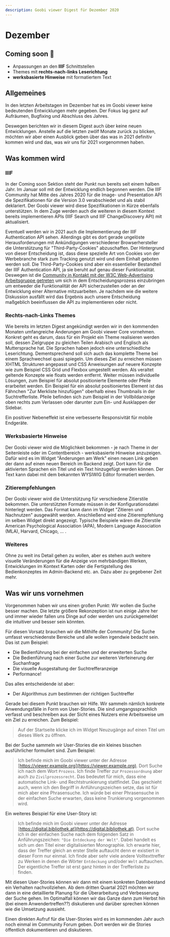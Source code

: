 ```yaml
---
description: Goobi viewer Digest für Dezember 2020
---
```


# Dezember

## Coming soon :rocket:

* Anpassungen an den **IIIF** Schnittstellen
* Themes mit **rechts-nach-links** **Leserichtung**
* **werksbasierte Hinweise** mit formatiertem Text

## Allgemeines

In den letzten Arbeitstagen im Dezember hat es im Goobi viewer keine bedeutenden Entwicklungen mehr gegeben. Der Fokus lag ganz auf Aufräumen, Bugfixing und Abschluss des Jahres.&#x20;

Deswegen berichten wir in diesem Digest auch über keine neuen Entwicklungen. Anstelle auf die letzten zwölf Monate zurück zu blicken, möchten wir aber einen Ausblick geben über das was in 2021 definitiv kommen wird und das, was wir uns für 2021 vorgenommen haben.

## Was kommen wird

### IIIF

In der Coming soon Sektion steht der Punkt nun bereits seit einem halben Jahr. Im Januar soll mit der Entwicklung endlich begonnen werden. Die IIIF Community hat Mitte des Jahres 2020 für die Image- und Presentation API die Spezifikationen für die Version 3.0 verabschiedet und als stabil deklariert. Der Goobi viewer wird diese Spezifikationen in Kürze ebenfalls unterstützen. In dem Zuge werden auch die weiteren in diesem Kontext bereits implementieren APIs (IIIF Search und IIIF ChangeDiscovery API) mit aktualisiert.

Eventuell werden wir in 2021 auch die Implementierung der IIIF Authentication API sehen. Allerdings gibt es dort gerade ungelöste Herausforderungen mit Ankündigungen verschiedener Browserhersteller die Unterstützung für "Third-Party-Cookies" abzuschaffen. Der Hintergrund von dieser Entscheidung ist, dass diese spezielle Art von Cookies von der Werbebranche stark zum Tracking genutzt wird und dem Einhalt geboten werden soll. Die Third-Party-Cookies sind aber ein essentieller Bestandteil der IIIF Authentication API, ja sie beruht auf genau dieser Funktionalität. Deswegen ist die [Community in Kontakt mit der W3C Web-Advertising Arbeitsgruppe getreten](https://github.com/w3c/web-advertising/issues/100) um sich in dem Entscheidungsprozess einzubringen um entweder die Funktionalität der API sicherzustellen oder an der Entwicklung einer Alternative mitzuarbeiten. Je nachdem wie die weitere Diskussion ausfällt wird das Ergebnis auch unsere Entscheidung maßgeblich beeinflussen die API zu implementieren oder nicht.

### Rechts-nach-Links Themes

Wie bereits im letzten Digest angekündigt werden wir in den kommenden Monaten umfangreiche Änderungen am Goobi viewer Core vornehmen. Konkret geht es darum, dass für ein Projekt ein Theme realisieren werden soll, dessen Zielgruppe zu gleichen Teilen Arabisch und Englisch als Muttersprache hat. Die Sprachen haben jedoch eine unterschiedliche Leserichtung. Dementsprechend soll sich auch das komplette Theme bei einem Sprachwechsel quasi spiegeln. Um dieses Ziel zu erreichen müssen XHTML Strukturen angepasst und CSS Anweisungen auf neuere Konzepte wie zum Beispiel CSS Grid und Flexbox umgestellt werden. Als veraltet geltende Konzepte wie floats werden entfernt. Weiter müssen individuelle Lösungen, zum Beispiel für absolut positionierte Elemente oder Pfeile erarbeitet werden. Ein Beispiel für ein absolut positioniertes Element ist das Fähnchen "Zur Merkliste hinzufügen" oberhalb eines Thumbnails in der Suchtrefferliste. Pfeile befinden sich zum Beispiel in der Vollbildanzeige oben rechts zum Verlassen oder darunter zum Ein- und Ausklappen der Sidebar.

Ein positiver Nebeneffekt ist eine verbesserte Responsivität für mobile Endgeräte.

### Werksbasierte Hinweise

Der Goobi viewer wird die Möglichkeit bekommen - je nach Theme in der Seitenleiste oder im Contentbereich - werksbasierte Hinweise anzuzeigen. Dafür wird es im Widget "Änderungen am Werk" einen neuen Link geben der dann auf einen neuen Bereich im Backend zeigt. Dort kann für die aktivierten Sprachen ein Titel und ein Text hinzugefügt werden können. Der Text kann dabei mit dem bekannten WYSIWIG Editor formatiert werden.

### Zitierempfehlungen

Der Goobi viewer wird die Unterstützung für verschiedene Zitierstile bekommen. Die unterstützten Formate müssen in der Konfigurationsdatei hinterlegt werden. Das Format kann dann im Widget "Zitieren und Nachnutzen" ausgewählt werden. Anschließend wird eine Zitierempfehlung im selben Widget direkt angezeigt. Typische Beispiele wären die Zitierstile American Psychological Association (APA), Modern Language Association (MLA), Harvard, Chicago, ... .

### Weiteres

Ohne zu weit ins Detail gehen zu wollen, aber es stehen auch weitere visuelle Veränderungen für die Anzeige von mehrbändigen Werken, Entwicklungen im Kontext Karten oder die Fertigstellung des Bedienkonzeptes im Admin-Backend etc. an. Dazu aber zu gegebener Zeit mehr.

## Was wir uns vornehmen

Vorgenommen haben wir uns einen großen Punkt: Wir wollen die Suche besser machen. Die letzte größere Rekonzeption ist nun einige Jahre her und immer wieder fallen uns Dinge auf oder werden uns zurückgemeldet die intuitiver und besser sein könnten.

Für diesen Vorsatz brauchen wir die Mithilfe der Community! Die Suche umfasst verschiedenste Bereiche und alle wollen irgendwie bedacht sein. Das ist zum Beispiel:

* Die Bedienführung bei der einfachen und der erweiterten Suche
* Die Bedienführung nach einer Suche zur weiteren Verfeinerung der Suchanfrage
* Die visuelle Ausgestaltung der Suchtrefferanzeige
* Performance!

Das alles entscheidende ist aber:

* Der Algorithmus zum bestimmen der richtigen Suchtreffer

Gerade bei diesem Punkt brauchen wir Hilfe. Wir sammeln nämlich konkrete Anwendungsfälle in Form von User-Stories. Die sind umgangssprachlich verfasst und beschreiben aus der Sicht eines Nutzers eine Arbeitsweise um ein Ziel zu erreichen. Zum Beispiel:&#x20;

> Auf der Startseite klicke ich im Widget Neuzugänge auf einen Titel um dieses Werk zu öffnen.

Bei der Suche sammeln wir User-Stories die ein kleines bisschen ausführlicher formuliert sind. Zum Beispiel:&#x20;

> Ich befinde mich im Goobi viewer unter der Adresse [https://viewer.example.org](https://viewer.example.org). Dort Suche ich nach dem Wort `Prozess`. Ich finde Treffer zur `Prozessordnung` aber auch zu `Zivilprozessrecht`. Das bedeutet für mich, dass eine automatische Link- und Rechtstrunkierung stattfindet. Das geschieht auch, wenn ich den Begriff in Anführungszeichen setze, das ist für mich aber eine Phrasensuche. Ich würde bei einer Phrasensuche in der einfachen Suche erwarten, dass keine Trunkierung vorgenommen wird.

Ein weiteres Beispiel für eine User-Story ist:&#x20;

> Ich befinde mich im Goobi viewer unter der Adresse [https://digital.bibliothek.at](https://digital.bibliothek.at). Dort suche ich in der einfachen Suche nach dem folgenden Satz in Anführungszeichen: `"Die Entdeckung der Welt"`. Dabei handelt es sich um den Titel einer digitalisierten Monographie. Ich erwarte hier, dass der Treffer gleich an erster Stelle auftaucht denn er existiert in dieser Form nur einmal. Ich finde aber sehr viele andere Volltexttreffer zu Werken in denen die Wörter `Entdeckung` und/oder `Welt` auftauchen. Der eigentliche Treffer ist erst ganz hinten in der Trefferliste zu finden.

Mit diesen User-Stories können wir dann mit einem konkreten Datenbestand ein Verhalten nachvollziehen. Ab dem dritten Quartal 2021 möchten wir dann in eine detaillierte Planung für die Überarbeitung und Verbesserung der Suche gehen. Im Optimalfall können wir das Ganze dann zum Herbst hin (bei einem Anwendertreffen??) diskutieren und darüber sprechen können wie die Umsetzung aussieht.

Einen direkten Aufruf für die User-Stories wird es im kommenden Jahr auch noch einmal im Community Forum geben. Dort werden wir die Stories öffentlich dokumentieren und diskutieren.
